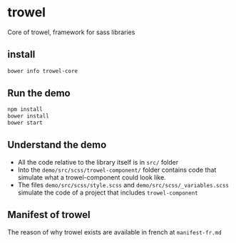 # trowel
Core of trowel, framework for sass libraries

## install
```sh
bower info trowel-core
```

## Run the demo
```sh
npm install
bower install
bower start
```

## Understand the demo
* All the code relative to the library itself is in `src/` folder
* Into the `demo/src/scss/trowel-component/` folder contains code that simulate what a trowel-component could look like.
* The files `demo/src/scss/style.scss` and `demo/src/scss/_variables.scss` simulate the code of a project that includes `trowel-component`

## Manifest of trowel
The reason of why trowel exists are available in french at `manifest-fr.md`
